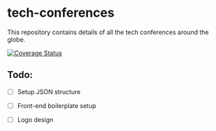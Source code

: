 # tech-conferences
This repository contains details of all the tech conferences around the globe.

[![Coverage Status](https://coveralls.io/repos/github/code-for-cause/tech-conferences/badge.svg?branch=master)](https://coveralls.io/github/code-for-cause/tech-conferences?branch=master)


## Todo:

*  [ ] Setup JSON structure
 
*  [ ] Front-end boilerplate setup

*  [ ] Logo design

